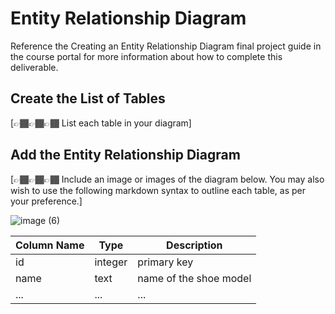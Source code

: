 # Entity Relationship Diagram

Reference the Creating an Entity Relationship Diagram final project guide in the course portal for more information about how to complete this deliverable.

## Create the List of Tables

[👉🏾👉🏾👉🏾 List each table in your diagram]

## Add the Entity Relationship Diagram

[👉🏾👉🏾👉🏾 Include an image or images of the diagram below. You may also wish to use the following markdown syntax to outline each table, as per your preference.]

![image (6)](https://github.com/mumtazf/careerPortal/assets/80971217/a0773a45-2abc-429f-8194-1641545b7459)


| Column Name | Type | Description |
|-------------|------|-------------|
| id | integer | primary key |
| name | text | name of the shoe model |
| ... | ... | ... |
